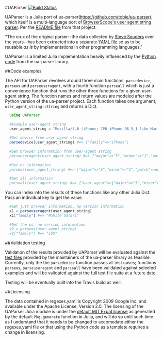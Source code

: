#UAParser [![Build Status](https://secure.travis-ci.org/randyzwitch/UAParser.jl.png?branch=master)](https://travis-ci.org/randyzwitch/UAParser.jl)

UAParser is a Julia port of ua-parser(https://github.com/tobie/ua-parser), which itself is a multi-language port of [BrowserScope's](http://www.browserscope.org) [user agent string parser](http://code.google.com/p/ua-parser/). Per the [README file](https://github.com/tobie/ua-parser/blob/master/README.markdown) from that project:


"The crux of the original parser--the data collected by [Steve Souders](http://stevesouders.com/) over the years--has been extracted into a separate [YAML file](https://github.com/tobie/ua-parser/blob/master/regexes.yaml) so as to be reusable _as is_ by implementations in other programming languages."

UAParser is a limited Julia implementation heavily influenced by the [Python code](https://github.com/tobie/ua-parser/tree/master/py) from the ua-parser library.

##Code examples

The API for UAParser revolves around three main functions: `parsedevice`, `parseos` and `parseuseragent`, with a fourth function `parseall` which is just a convenience function that runs the other three functions for a given user-agent string. The function names and return values are modeled after the Python version of the ua-parser project. Each function takes one argument, `user_agent_string::String` and returns a Dict.

```julia
  using UAParser
  
  #Example user-agent string
  user_agent_string = "Mozilla/5.0 (iPhone; CPU iPhone OS 5_1 like Mac OS X) AppleWebKit/534.46 (KHTML, like Gecko) Version/5.1 Mobile/9B179 Safari/7534.48.3"
  
  #Get device from user-agent string
  parsedevice(user_agent_string) #=> {"family"=>"iPhone"}
  
  #Get browser information from user-agent string
  parseuseragent(user_agent_string) #=> {"major"=>"5","minor"=>"1","patch"=>"","family"=>"Mobile Safari"}
  
  #Get os information
  parseos(user_agent_string) #=> {"major"=>"5","minor"=>"1","patch"=>nothing,"patch_minor"=>"","family"=>"iOS"}
  
  #Get all information
  parseall(user_agent_string) #=> {"user_agent"=>{"major"=>"5","minor"=>"1","patch"=>"","family"=>"Mobile Safari"},"string"=>"Mozilla/5.0 (iPhone; CPU iPhone OS 5_1 like Mac OS X) AppleWebKit/534.46 (KHTML, like Gecko) Version/5.1 Mobile/9B179 Safari/7534.48.3","os"=>{"major"=>"5","minor"=>"1","patch"=>nothing,"patch_minor"=>"","family"=>"iOS"},"device"=>{"family"=>"iPhone"}}
```

You can index into the results of these functions like any other Julia Dict. Pass an individual key to get the value.

```julia
  #Get just browser information, no version information
  x1 = parseuseragent(user_agent_string)
  x1["family"] #=> "Mobile Safari"
  
  #Get the os, no version information
  x2 = parseos(user_agent_string)
  x2["family"] #=> "iOS"

```

##Validation testing

Validation of the results provided by UAParser will be evaluated against the [test files](https://github.com/tobie/ua-parser/tree/master/test_resources) provided by the maintainers of the ua-parser library as feasible. Currently, only the the `parsedevice` function passes all test cases; functions `parseos`, `parseuseragent` and `parseall` have been validated against selected examples and will be validated against the full test file suite at a future date.

Testing will be eventually built into the Travis build as well.


##Licensing

The data contained in regexes.yaml is Copyright 2009 Google Inc. and available under the Apache License, Version 2.0. The licensing of the UAParser Julia module is under the [default MIT Expat license](https://github.com/randyzwitch/UAParser.jl/blob/master/LICENSE.md) as generated by the default `Pkg.generate` function in Julia, and will do so until such time as I understand that it needs to be changed to accomodate either the regexes.yaml file or that using the Python code as a template requires a change in licensing.
